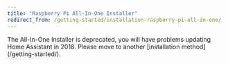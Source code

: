 ```yaml
---
title: "Raspberry Pi All-In-One Installer"
redirect_from: /getting-started/installation-raspberry-pi-all-in-one/
---
```


<p class='note warning'>
  The All-In-One Installer is deprecated, you will have problems updating Home Assistant in 2018. Please move to another [installation method](/getting-started/).
</p>
